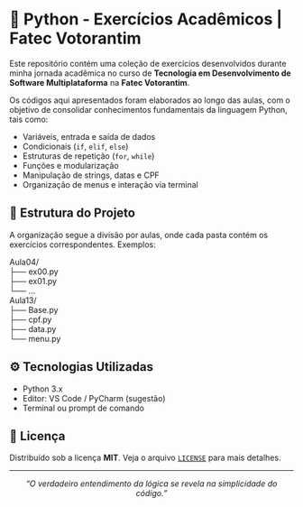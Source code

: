 # 🐍 Python - Exercícios Acadêmicos | Fatec Votorantim

Este repositório contém uma coleção de exercícios desenvolvidos durante minha jornada acadêmica no curso de **Tecnologia em Desenvolvimento de Software Multiplataforma** na **Fatec Votorantim**.

Os códigos aqui apresentados foram elaborados ao longo das aulas, com o objetivo de consolidar conhecimentos fundamentais da linguagem Python, tais como:

- Variáveis, entrada e saída de dados  
- Condicionais (`if`, `elif`, `else`)  
- Estruturas de repetição (`for`, `while`)  
- Funções e modularização  
- Manipulação de strings, datas e CPF  
- Organização de menus e interação via terminal

## 📁 Estrutura do Projeto

A organização segue a divisão por aulas, onde cada pasta contém os exercícios correspondentes. Exemplos:

Aula04/  
├── ex00.py  
├── ex01.py  
└── ...  
Aula13/  
├── Base.py  
├── cpf.py  
├── data.py  
└── menu.py  

## ⚙️ Tecnologias Utilizadas

- Python 3.x  
- Editor: VS Code / PyCharm (sugestão)  
- Terminal ou prompt de comando

## 📜 Licença

Distribuído sob a licença **MIT**. Veja o arquivo [`LICENSE`](./LICENSE) para mais detalhes.

---

<p align="center">
  <em>“O verdadeiro entendimento da lógica se revela na simplicidade do código.”</em>
</p>
